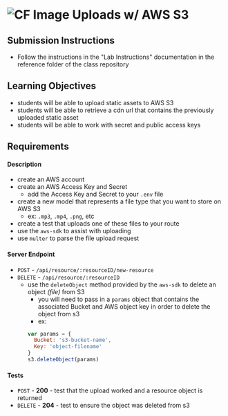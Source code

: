 ![CF](https://camo.githubusercontent.com/70edab54bba80edb7493cad3135e9606781cbb6b/687474703a2f2f692e696d6775722e636f6d2f377635415363382e706e67) Image Uploads w/ AWS S3
===

## Submission Instructions
  * Follow the instructions in the "Lab Instructions" documentation in the reference folder of the class repository
  

## Learning Objectives  
* students will be able to upload static assets to AWS S3
* students will be able to retrieve a cdn url that contains the previously uploaded static asset
* students will be able to work with secret and public access keys

## Requirements

#### Description
* create an AWS account
* create an AWS Access Key and Secret
  * add the Access Key and Secret to your `.env` file
* create a new model that represents a file type that you want to store on AWS S3
  * ex: `.mp3`, `.mp4`, `.png`, etc
* create a test that uploads one of these files to your route
* use the `aws-sdk` to assist with uploading
* use `multer` to parse the file upload request

#### Server Endpoint
* `POST` - `/api/resource/:resourceID/new-resource`
* `DELETE` - `/api/resource/:resourceID`
  * use the `deleteObject` method provided by the `aws-sdk` to delete an object *(file)* from S3
    * you will need to pass in a `params` object that contains the associated Bucket and AWS object key in order to delete the object from s3
    * ex:
    ``` javascript
    var params = {
      Bucket: 's3-bucket-name',
      Key: 'object-filename'
    }
    s3.deleteObject(params)
    ```

#### Tests
* `POST` - **200** - test that the upload worked and a resource object is returned
* `DELETE` - **204** - test to ensure the object was deleted from s3

